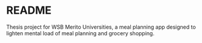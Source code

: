 # README

Thesis project for WSB Merito Universities, a meal planning app designed to lighten mental load of meal planning and grocery shopping.
